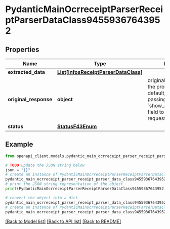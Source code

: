 # PydanticMainOcrreceiptParserReceiptParserDataClass94559367643952


## Properties

Name | Type | Description | Notes
------------ | ------------- | ------------- | -------------
**extracted_data** | [**List[InfosReceiptParserDataClass]**](InfosReceiptParserDataClass.md) |  | [optional] 
**original_response** | **object** | original response sent by the provider, hidden by default, show it by passing the &#x60;show_original_response&#x60; field to &#x60;true&#x60; in your request | [optional] 
**status** | [**StatusF43Enum**](StatusF43Enum.md) |  | 

## Example

```python
from openapi_client.models.pydantic_main_ocrreceipt_parser_receipt_parser_data_class94559367643952 import PydanticMainOcrreceiptParserReceiptParserDataClass94559367643952

# TODO update the JSON string below
json = "{}"
# create an instance of PydanticMainOcrreceiptParserReceiptParserDataClass94559367643952 from a JSON string
pydantic_main_ocrreceipt_parser_receipt_parser_data_class94559367643952_instance = PydanticMainOcrreceiptParserReceiptParserDataClass94559367643952.from_json(json)
# print the JSON string representation of the object
print(PydanticMainOcrreceiptParserReceiptParserDataClass94559367643952.to_json())

# convert the object into a dict
pydantic_main_ocrreceipt_parser_receipt_parser_data_class94559367643952_dict = pydantic_main_ocrreceipt_parser_receipt_parser_data_class94559367643952_instance.to_dict()
# create an instance of PydanticMainOcrreceiptParserReceiptParserDataClass94559367643952 from a dict
pydantic_main_ocrreceipt_parser_receipt_parser_data_class94559367643952_form_dict = pydantic_main_ocrreceipt_parser_receipt_parser_data_class94559367643952.from_dict(pydantic_main_ocrreceipt_parser_receipt_parser_data_class94559367643952_dict)
```
[[Back to Model list]](../README.md#documentation-for-models) [[Back to API list]](../README.md#documentation-for-api-endpoints) [[Back to README]](../README.md)


